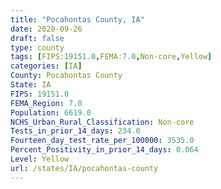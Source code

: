 ```yaml
---
title: "Pocahontas County, IA"
date: 2020-09-26
draft: false
type: county
tags: [FIPS:19151.0,FEMA:7.0,Non-core,Yellow]
categories: [IA]
County: Pocahontas County
State: IA
FIPS: 19151.0
FEMA_Region: 7.0
Population: 6619.0
NCHS_Urban_Rural_Classification: Non-core
Tests_in_prior_14_days: 234.0
Fourteen_day_test_rate_per_100000: 3535.0
Percent_Positivity_in_prior_14_days: 0.064
Level: Yellow
url: /states/IA/pocahontas-county
---
```



